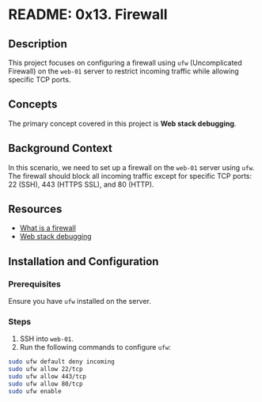 # README: 0x13. Firewall

## Description
This project focuses on configuring a firewall using `ufw` (Uncomplicated Firewall) on the `web-01` server to restrict incoming traffic while allowing specific TCP ports.

## Concepts
The primary concept covered in this project is **Web stack debugging**.

## Background Context
In this scenario, we need to set up a firewall on the `web-01` server using `ufw`. The firewall should block all incoming traffic except for specific TCP ports: 22 (SSH), 443 (HTTPS SSL), and 80 (HTTP).

## Resources
- [What is a firewall](https://en.wikipedia.org/wiki/Firewall_(computing))
- [Web stack debugging](https://intranet.hbtn.io/concepts/68)

## Installation and Configuration
### Prerequisites
Ensure you have `ufw` installed on the server.

### Steps
1. SSH into `web-01`.
2. Run the following commands to configure `ufw`:
```bash
sudo ufw default deny incoming
sudo ufw allow 22/tcp
sudo ufw allow 443/tcp
sudo ufw allow 80/tcp
sudo ufw enable

